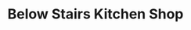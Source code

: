---
title: "Below Stairs Kitchen Shop"
url: /ambleside/below-stairs-kitchen-shop/
shop: houseware
---